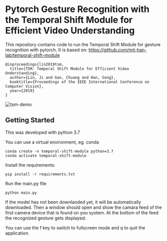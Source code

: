 # Pytorch Gesture Recognition with the Temporal Shift Module for Efficient Video Understanding

This repository contains code to run the Temporal Shift Module for gesture recognition with pytorch.
It is based on: https://github.com/mit-han-lab/temporal-shift-module

```
@inproceedings{lin2019tsm,
  title={TSM: Temporal Shift Module for Efficient Video Understanding},
  author={Lin, Ji and Gan, Chuang and Han, Song},
  booktitle={Proceedings of the IEEE International Conference on Computer Vision},
  year={2019}
} 
```
![tsm-demo](https://hanlab.mit.edu/projects/tsm/external/tsm-demo2.gif)


## Getting Started

This was developed with python 3.7

You can use a virtual environment, eg. conda

    conda create -n temporal-shift-module python=3.7
    conda activate temporal-shift-module
    
Install the requirements:

    pip install -r requirements.txt

Run the main.py file

    python main.py

If the model has not been downlaoded yet, it will be automatically downloaded. Then a window should open and show the camara feed of the first camera device that is found on you system. At the bottom of the feed the recognized gesture gets displayed.

You can use the f key to switch to fullscreen mode and q to quit the application.